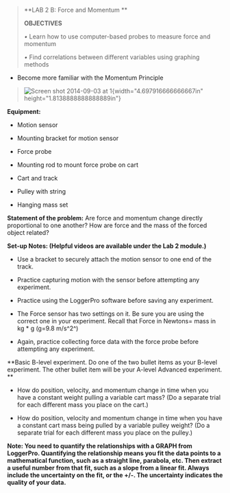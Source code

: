 > **LAB 2 B: Force and Momentum **
>
> **OBJECTIVES**
>
> *•* Learn how to use computer-based probes to measure force and
> momentum
>
> *•* Find correlations between different variables using graphing
> methods

-   Become more familiar with the Momentum Principle

> ![Screen shot 2014-09-03 at
> 1](media/image1.png){width="4.697916666666667in"
> height="1.8138888888888889in"}

**Equipment:**

-   Motion sensor

-   Mounting bracket for motion sensor

-   Force probe

-   Mounting rod to mount force probe on cart

-   Cart and track

-   Pulley with string

-   Hanging mass set

**Statement of the problem:** Are force and momentum change directly
proportional to one another? How are force and the mass of the forced
object related?

**Set-up Notes: (Helpful videos are available under the Lab 2 module.)**

-   Use a bracket to securely attach the motion sensor to one end of the
    track.

-   Practice capturing motion with the sensor before attempting any
    experiment.

-   Practice using the LoggerPro software before saving any experiment.

-   The Force sensor has two settings on it. Be sure you are using the
    correct one in your experiment. Recall that Force in Newtons= mass
    in kg \* g (g=9.8 m/s^2^)

-   Again, practice collecting force data with the force probe before
    attempting any experiment.

**Basic B-level experiment. Do one of the two bullet items as your
B-level experiment. The other bullet item will be your A-level Advanced
experiment. **

-   How do position, velocity, and momentum change in time when you have
    a constant weight pulling a variable cart mass? (Do a separate trial
    for each different mass you place on the cart.)

-   How do position, velocity and momentum change in time when you have
    a constant cart mass being pulled by a variable pulley weight? (Do a
    separate trial for each different mass you place on the pulley.)

**Note: You need to quantify the relationships with a GRAPH from
LoggerPro. Quantifying the relationship means you fit the data points to
a mathematical function, such as a straight line, parabola, etc. Then
extract a useful number from that fit, such as a slope from a linear
fit. Always include the uncertainty on the fit, or the +/-. The
uncertainty indicates the quality of your data.**
